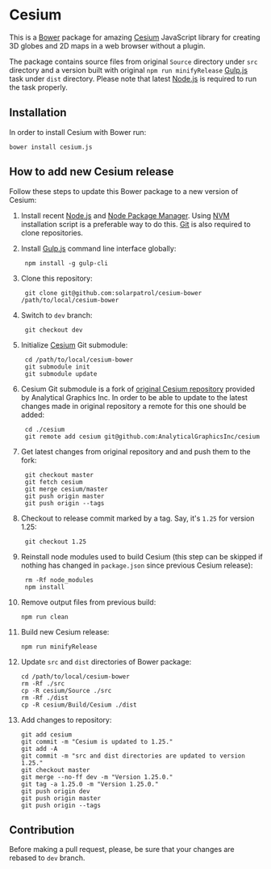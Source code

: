 # Cesium

This is a [Bower](http://bower.io/) package for amazing [Cesium](http://cesiumjs.org) JavaScript library
for creating 3D globes and 2D maps in a web browser without a plugin.

The package contains source files from original `Source` directory under `src` directory and a version built
with original `npm run minifyRelease` [Gulp.js](http://gulpjs.com/) task under `dist` directory. Please note
that latest [Node.js](http://nodejs.org) is required to run the task properly.

## Installation

In order to install Cesium with Bower run:

    bower install cesium.js
    
## How to add new Cesium release
    
Follow these steps to update this Bower package to a new version of Cesium:
    
1. Install recent [Node.js](https://nodejs.org/) and [Node Package Manager](https://npmjs.com/). Using
[NVM](https://github.com/creationix/nvm) installation script is a preferable way to do this. [Git](https://git-scm.com/)
is also required to clone repositories.

2. Install [Gulp.js](http://gulpjs.com/) command line interface globally:

        npm install -g gulp-cli

3. Clone this repository:

        git clone git@github.com:solarpatrol/cesium-bower /path/to/local/cesium-bower
        
4. Switch to `dev` branch:
        
        git checkout dev

5. Initialize [Cesium](https://github.com/solarpatrol/cesium) Git submodule:

        cd /path/to/local/cesium-bower
        git submodule init
        git submodule update

6. Cesium Git submodule is a fork of [original Cesium repository](https://github.com/AnalyticalGraphicsInc/cesium)
provided by Analytical Graphics Inc. In order to be able to update to the latest changes made in original repository a
remote for this one should be added:

        cd ./cesium
        git remote add cesium git@github.com:AnalyticalGraphicsInc/cesium
        
7. Get latest changes from original repository and and push them to the fork:

        git checkout master
        git fetch cesium
        git merge cesium/master
        git push origin master
        git push origin --tags

8. Checkout to release commit marked by a tag. Say, it's `1.25` for version 1.25:
        
        git checkout 1.25
        
9. Reinstall node modules used to build Cesium (this step can be skipped if nothing has changed in `package.json`
since previous Cesium release):
        
        rm -Rf node_modules
        npm install
        
10. Remove output files from previous build:
        
        npm run clean
        
11. Build new Cesium release:
        
        npm run minifyRelease
        
12. Update `src` and `dist` directories of Bower package:
        
        cd /path/to/local/cesium-bower
        rm -Rf ./src
        cp -R cesium/Source ./src
        rm -Rf ./dist
        cp -R cesium/Build/Cesium ./dist
        
13. Add changes to repository:
        
        git add cesium
        git commit -m "Cesium is updated to 1.25."
        git add -A
        git commit -m "src and dist directories are updated to version 1.25."
        git checkout master
        git merge --no-ff dev -m "Version 1.25.0."
        git tag -a 1.25.0 -m "Version 1.25.0."
        git push origin dev
        git push origin master
        git push origin --tags

## Contribution

Before making a pull request, please, be sure that your changes are rebased to `dev` branch.
